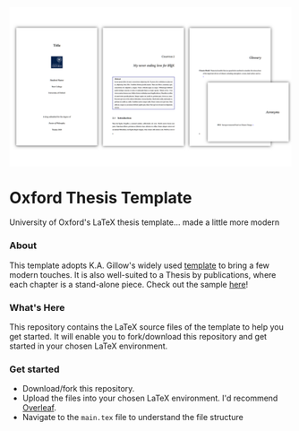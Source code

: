 <img align="center" width="1000" src="https://github.com/amanmajid/oxford-thesis-template/blob/main/cover_photo.png">

# Oxford Thesis Template
 University of Oxford's LaTeX thesis template... made a little more modern

### About
This template adopts K.A. Gillow's widely used [template](https://www.overleaf.com/latex/templates/university-of-oxford-mathematical-institute-phd-thesis-template/xzvzjnxbmftm) to bring a few modern touches. It is also well-suited to a Thesis by publications, where each chapter is a stand-alone piece. Check out the sample [here](https://github.com/amanmajid/oxford-thesis-template/blob/main/sample_pdf.pdf)!

### What's Here
This repository contains the LaTeX source files of the template to help you get started. It will enable you to fork/download this repository and get started in your chosen LaTeX environment. 

### Get started
- Download/fork this repository.
- Upload the files into your chosen LaTeX environment. I'd recommend [Overleaf](https://www.overleaf.com/).
- Navigate to the `main.tex` file to understand the file structure
